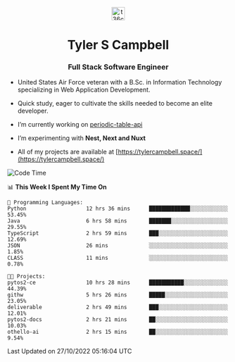 <p align="center">
<a href="https://www.linkedin.com/in/t36campbell" target="blank"><img align="center" src="https://ik.imagekit.io/t36campbell/Portfolio/linkedin.png.original_m8bbGgPh6.png" alt="t36campbell" height="30" width="30" /></a>
</p>
<h1 align="center">Tyler S Campbell</h1>
<h3 align="center">Full Stack Software Engineer</h3>

* United States Air Force veteran with a B.Sc. in Information Technology specializing in Web Application Development. 

* Quick study, eager to cultivate the skills needed to become an elite developer.

* I’m currently working on [periodic-table-api](https://github.com/t36campbell/periodic-table-api)

* I’m experimenting with **Nest, Next and Nuxt**

* All of my projects are available at [https://tylercampbell.space/](https://tylercampbell.space/)

<!--START_SECTION:waka-->
![Code Time](http://img.shields.io/badge/Code%20Time-1%2C948%20hrs%2013%20mins-blue)

📊 **This Week I Spent My Time On** 

```text
💬 Programming Languages: 
Python                   12 hrs 36 mins      █████████████░░░░░░░░░░░░   53.45% 
Java                     6 hrs 58 mins       ███████░░░░░░░░░░░░░░░░░░   29.55% 
TypeScript               2 hrs 59 mins       ███░░░░░░░░░░░░░░░░░░░░░░   12.69% 
JSON                     26 mins             ░░░░░░░░░░░░░░░░░░░░░░░░░   1.85% 
CLASS                    11 mins             ░░░░░░░░░░░░░░░░░░░░░░░░░   0.78%

🐱‍💻 Projects: 
pytos2-ce                10 hrs 28 mins      ███████████░░░░░░░░░░░░░░   44.39% 
githw                    5 hrs 26 mins       █████░░░░░░░░░░░░░░░░░░░░   23.05% 
deliverable              2 hrs 49 mins       ███░░░░░░░░░░░░░░░░░░░░░░   12.01% 
pytos2-docs              2 hrs 21 mins       ██░░░░░░░░░░░░░░░░░░░░░░░   10.03% 
othello-ai               2 hrs 15 mins       ██░░░░░░░░░░░░░░░░░░░░░░░   9.54%

```


 Last Updated on 27/10/2022 05:16:04 UTC
<!--END_SECTION:waka-->
